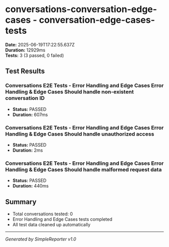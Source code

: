 # conversations-conversation-edge-cases - conversation-edge-cases-tests

**Date:** 2025-06-19T17:22:55.637Z  
**Duration:** 12929ms  
**Tests:** 3 (3 passed, 0 failed)

## Test Results


### Conversations E2E Tests - Error Handling and Edge Cases Error Handling & Edge Cases Should handle non-existent conversation ID
- **Status:** PASSED
- **Duration:** 607ms



### Conversations E2E Tests - Error Handling and Edge Cases Error Handling & Edge Cases Should handle unauthorized access
- **Status:** PASSED
- **Duration:** 2ms



### Conversations E2E Tests - Error Handling and Edge Cases Error Handling & Edge Cases Should handle malformed request data
- **Status:** PASSED
- **Duration:** 440ms



## Summary

- Total conversations tested: 0
- Error Handling and Edge Cases tests completed
- All test data cleaned up automatically

---
*Generated by SimpleReporter v1.0*
